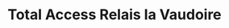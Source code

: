 ---
title: "Total Access Relais la Vaudoire"
url: /houilles/total-access-relais-la-vaudoire/
shop: Gasflaschen
---